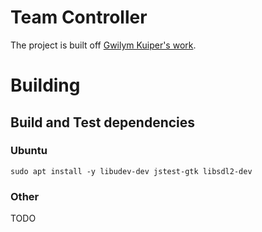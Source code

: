 # Team Controller

The project is built off [Gwilym Kuiper's work](https://github.com/gwilymk/arduino-joystick).

# Building

## Build and Test dependencies

### Ubuntu

`sudo apt install -y libudev-dev jstest-gtk libsdl2-dev`

### Other 

TODO

